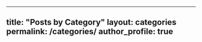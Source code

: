 <!-- masthead category ver. -->
---
title: "Posts by Category"
layout: categories
permalink: /categories/
author_profile: true
---

<!-- sidebar category ver. -->
<!-- 

---
title: "Music"
layout: category
permalink: /rak0jj/music/
author_profile: true
taxonomy: Music
sidebar:
  nav: "categories"
--- 

-->
